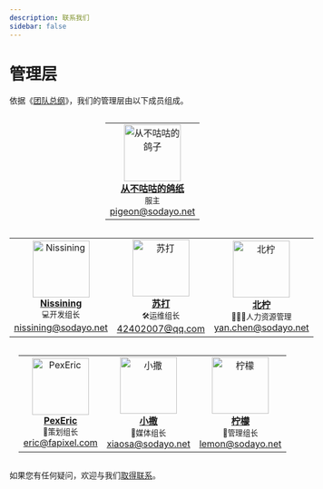 ```yaml
---
description: 联系我们
sidebar: false
---
```

<style>
.center 
{
  width: auto;
  display: table;
  margin-left: auto;
  margin-right: auto;
},
.leadertable {
  display: block;
}
.leadertable2 {
  display: none;
}
@media screen and (max-width: 719px){
.leadertable2 {
  display: block;
}
.leadertable {
  display: none;
}
}
</style>


# 管理层


依据《[团队总纲](main.html)》，我们的管理层由以下成员组成。

<div class="leadertable">
<div class="center">
<table>
  <tr>
    <td align="center"><a href="https://space.bilibili.com/280664902/"><img src="/img/leadership/Pigeon.jpg" width="100px;" alt="从不咕咕的鸽子"/><br /><b>从不咕咕的鸽纸</b></a><br /><small>服主</small><br /><a href="mailto:pigeon@sodayo.net" title="邮箱">pigeon@sodayo.net</a></td>
  </tr>
</table>
</div>
<div class="center">
<table>
  <tr>
    <td align="center"><a href="#"><img src="/img/leadership/Nissining.jpg" width="100px;" alt="Nissining"/><br /><b>Nissining</b></a><br /><small>💻开发组长</small><br /><a href="mailto:nissining@sodayo.net" title="邮箱">nissining@sodayo.net</a></td>
    <td align="center"><a href="https://space.bilibili.com/349401599/"><img src="/img/leadership/Suda.jpg" width="100px;" alt="苏打"/><br /><b>苏打</b></a><br /><small>🛠️运维组长</small><br /><a href="mailto:42402007@qq.com" title="邮箱">42402007@qq.com</a></td>
    <td align="center"><a href="https://space.bilibili.com/447373541"><img src="/img/leadership/BeiNing.jpg" width="100px;" alt="北柠"/><br /><b>北柠</b></a><br /><small>🧑‍🤝‍🧑人力资源管理</small><br /><a href="yan.chen@sodayo.net" title="邮箱">yan.chen@sodayo.net</a></td>
  </tr>
</table>
</div>
<div class="center">
<table>
  <tr>
    <td align="center"><a href="https://space.bilibili.com/40170123"><img src="/img/leadership/PexEric.jpg" width="100px;" alt="PexEric"/><br /><b>PexEric</b></a><br /><small>📖策划组长</small><br /><a href="mailto:eric@fapixel.com" title="邮箱">eric@fapixel.com</a></td>
    <td align="center"><a href="https://space.bilibili.com/358311473"><img src="/img/leadership/XiaoSa.jpg" width="100px;" alt="小撒"/><br /><b>小撒</b></a><br /><small>📢媒体组长</small><br /><a href="mailto:xiaosa@sodayo.net" title="邮箱">xiaosa@sodayo.net</a></td>
    <td align="center"><a href="#"><img src="/img/leadership/lemon.jpg" width="100px;" alt="柠檬"/><br /><b>柠檬</b></a><br /><small>👮管理组长</small><br /><a href="lemon@sodayo.net" title="邮箱">lemon@sodayo.net</a></td>
  </tr>
</table>
</div>
</div>
<div class="leadertable2">
<div class="center">
<table>
  <tr>
    <td align="center"><a href="https://space.bilibili.com/280664902/"><img src="/img/leadership/Pigeon.jpg" width="100px;" alt="从不咕咕的鸽子"/><br /><b>从不咕咕的鸽纸</b></a><br /><small>服主</small><br /><a href="mailto:pigeon@sodayo.net" title="邮箱">pigeon@sodayo.net</a></td>
  </tr>
</table>
</div>
<div class="center">
<table>
  <tr>
    <td align="center"><a href="#"><img src="/img/leadership/Nissining.jpg" width="100px;" alt="Nissining"/><br /><b>Nissining</b></a><br /><small>💻开发组长</small><br /><a href="mailto:nissining@sodayo.net" title="邮箱">nissining@sodayo.net</a></td>
    <td align="center"><a href="https://space.bilibili.com/349401599/"><img src="/img/leadership/Suda.jpg" width="100px;" alt="苏打"/><br /><b>苏打</b></a><br /><small>🛠️运维组长</small><br /><a href="mailto:42402007@qq.com" title="邮箱">42402007@qq.com</a></td>
  </tr>
</table>
</div>
<div class="center">
<table>
  <tr>
    <td align="center"><a href="https://space.bilibili.com/447373541"><img src="/img/leadership/BeiNing.jpg" width="100px;" alt="北柠"/><br /><b>北柠</b></a><br /><small>🧑‍🤝‍🧑人力资源管理</small><br /><a href="beining@sodayo.net" title="邮箱">beining@sodayo.net</a></td>
    <td align="center"><a href="https://space.bilibili.com/40170123"><img src="/img/leadership/PexEric.jpg" width="100px;" alt="PexEric"/><br /><b>PexEric</b></a><br /><small>📖策划组长</small><br /><a href="mailto:eric@fapixel.com" title="邮箱">eric@fapixel.com</a></td>
  </tr>
</table>
</div>
<div class="center">
<table>
  <tr>
    <td align="center"><a href="https://space.bilibili.com/358311473"><img src="/img/leadership/XiaoSa.jpg" width="100px;" alt="小撒"/><br /><b>小撒</b></a><br /><small>📢媒体组长</small><br /><a href="mailto:xiaosa@sodayo.net" title="邮箱">xiaosa@sodayo.net</a></td>
    <td align="center"><a href="#"><img src="/img/leadership/lemon.jpg" width="100px;" alt="柠檬"/><br /><b>柠檬</b></a><br /><small>👮管理组长</small><br /><a href="lemon@sodayo.net" title="邮箱">lemon@sodayo.net</a></td>
  </tr>
</table>
</div>
</div>

如果您有任何疑问，欢迎与我们[取得联系](/contact.html)。


